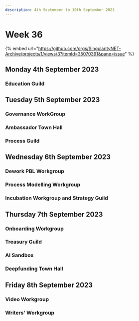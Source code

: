 ```yaml
---
description: 4th September to 10th September 2023
---
```


# Week 36

{% embed url="https://github.com/orgs/SingularityNET-Archive/projects/1/views/3?itemId=35070391&pane=issue" %}


## Monday 4th September 2023 <a href="#docs-internal-guid-565643b2-7fff-f227-7377-f80e405da06c" id="docs-internal-guid-565643b2-7fff-f227-7377-f80e405da06c"></a>

### Education Guild

## Tuesday 5th September 2023

### Governance WorkGroup

### Ambassador Town Hall

### Process Guild

## Wednesday 6th September 2023

### Dework PBL Workgroup

### Process Modelling Workgroup

### Incubation Workgroup and Strategy Guild

## Thursday 7th September 2023

### Onboarding Workgroup

### Treasury Guild

### AI Sandbox

### Deepfunding Town Hall

## Friday 8th September 2023

### Video Workgroup

### Writers' Workgroup

